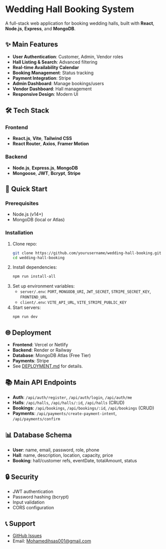 # Wedding Hall Booking System

A full-stack web application for booking wedding halls, built with **React**, **Node.js**, **Express**, and **MongoDB**.

## ✨ Main Features
- **User Authentication**: Customer, Admin, Vendor roles
- **Hall Listing & Search**: Advanced filtering
- **Real-time Availability Calendar**
- **Booking Management**: Status tracking
- **Payment Integration**: Stripe
- **Admin Dashboard**: Manage bookings/users
- **Vendor Dashboard**: Hall management
- **Responsive Design**: Modern UI

## 🛠️ Tech Stack
### Frontend
- **React.js**, **Vite**, **Tailwind CSS**
- **React Router**, **Axios**, **Framer Motion**

### Backend
- **Node.js**, **Express.js**, **MongoDB**
- **Mongoose**, **JWT**, **Bcrypt**, **Stripe**

## 🚀 Quick Start
### Prerequisites
- Node.js (v14+)
- MongoDB (local or Atlas)

### Installation
1. Clone repo:
   ```bash
   git clone https://github.com/yourusername/wedding-hall-booking.git
   cd wedding-hall-booking
   ```
2. Install dependencies:
   ```bash
   npm run install-all
   ```
3. Set up environment variables:
   - `server/.env`: `PORT`, `MONGODB_URI`, `JWT_SECRET`, `STRIPE_SECRET_KEY`, `FRONTEND_URL`
   - `client/.env`: `VITE_API_URL`, `VITE_STRIPE_PUBLIC_KEY`
4. Start servers:
   ```bash
   npm run dev
   ```

## 🌐 Deployment
- **Frontend**: Vercel or Netlify
- **Backend**: Render or Railway
- **Database**: MongoDB Atlas (Free Tier)
- **Payments**: Stripe
- See [DEPLOYMENT.md](./DEPLOYMENT.md) for details.

## 📚 Main API Endpoints
- **Auth**: `/api/auth/register`, `/api/auth/login`, `/api/auth/me`
- **Halls**: `/api/halls`, `/api/halls/:id`, `/api/halls` (CRUD)
- **Bookings**: `/api/bookings`, `/api/bookings/:id`, `/api/bookings` (CRUD)
- **Payments**: `/api/payments/create-payment-intent`, `/api/payments/confirm`

## 📊 Database Schema
- **User**: name, email, password, role, phone
- **Hall**: name, description, location, capacity, price
- **Booking**: hall/customer refs, eventDate, totalAmount, status

## 🔒 Security
- JWT authentication
- Password hashing (bcrypt)
- Input validation
- CORS configuration

## 📞 Support
- [GitHub Issues](https://github.com/Ihsas01/wedding-hall-booking/issues)
- Email: Mohamedihsas001@gmail.com

